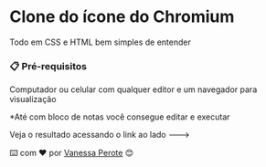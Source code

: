 
# Clone do ícone do Chromium

Todo em CSS e HTML bem simples de entender

### 📋 Pré-requisitos

Computador ou celular com qualquer editor e um navegador para visualização

*Até com bloco de notas você consegue editar e executar

Veja o resultado acessando o link ao lado --->

⌨️ com ❤️ por [Vanessa Perote](https://gist.github.com/vanperote) 😊
